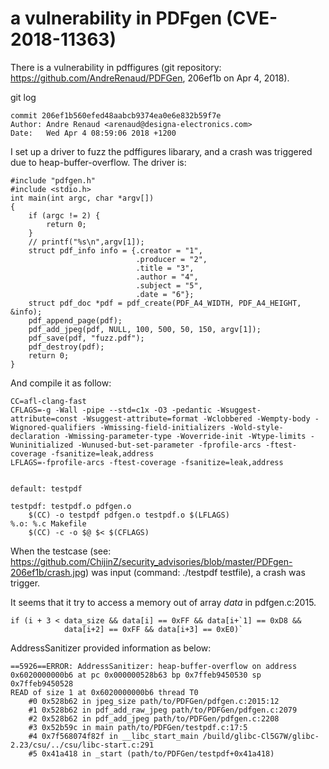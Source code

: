 # a vulnerability in PDFgen (**CVE-2018-11363**)
There is a vulnerability in pdffigures (git repository: https://github.com/AndreRenaud/PDFGen, 206ef1b  on Apr 4, 2018).

git log

    commit 206ef1b560efed48aabcb9374ea0e6e832b59f7e
    Author: Andre Renaud <arenaud@designa-electronics.com>
    Date:   Wed Apr 4 08:59:06 2018 +1200

I set up a driver to fuzz the pdffigures libarary, and a crash was triggered due to heap-buffer-overflow. 
The driver is:

    #include "pdfgen.h"
    #include <stdio.h>
    int main(int argc, char *argv[])
    {
        if (argc != 2) {
            return 0;
        }
        // printf("%s\n",argv[1]);
        struct pdf_info info = {.creator = "1",
                                .producer = "2",
                                .title = "3",
                                .author = "4",
                                .subject = "5",
                                .date = "6"};
        struct pdf_doc *pdf = pdf_create(PDF_A4_WIDTH, PDF_A4_HEIGHT, &info);
        pdf_append_page(pdf);
        pdf_add_jpeg(pdf, NULL, 100, 500, 50, 150, argv[1]);
        pdf_save(pdf, "fuzz.pdf");
        pdf_destroy(pdf);
        return 0;
    }

And compile it as follow:

    CC=afl-clang-fast
    CFLAGS=-g -Wall -pipe --std=c1x -O3 -pedantic -Wsuggest-attribute=const -Wsuggest-attribute=format -Wclobbered -Wempty-body -Wignored-qualifiers -Wmissing-field-initializers -Wold-style-declaration -Wmissing-parameter-type -Woverride-init -Wtype-limits -Wuninitialized -Wunused-but-set-parameter -fprofile-arcs -ftest-coverage -fsanitize=leak,address
    LFLAGS=-fprofile-arcs -ftest-coverage -fsanitize=leak,address


    default: testpdf

    testpdf: testpdf.o pdfgen.o
        $(CC) -o testpdf pdfgen.o testpdf.o $(LFLAGS)
    %.o: %.c Makefile
        $(CC) -c -o $@ $< $(CFLAGS)

When the testcase (see: https://github.com/ChijinZ/security_advisories/blob/master/PDFgen-206ef1b/crash.jpg) was input (command: ./testpdf testfile), a crash was trigger.

It seems that it try to access a memory out of array *data* in pdfgen.c:2015.

    if (i + 3 < data_size && data[i] == 0xFF && data[i+`1] == 0xD8 &&
                data[i+2] == 0xFF && data[i+3] == 0xE0)`

AddressSanitizer provided information as below:

    ==5926==ERROR: AddressSanitizer: heap-buffer-overflow on address 0x6020000000b6 at pc 0x000000528b63 bp 0x7ffeb9450530 sp 0x7ffeb9450528
    READ of size 1 at 0x6020000000b6 thread T0
        #0 0x528b62 in jpeg_size path/to/PDFGen/pdfgen.c:2015:12
        #1 0x528b62 in pdf_add_raw_jpeg path/to/PDFGen/pdfgen.c:2079
        #2 0x528b62 in pdf_add_jpeg path/to/PDFGen/pdfgen.c:2208
        #3 0x52b59c in main path/to/PDFGen/testpdf.c:17:5
        #4 0x7f568074f82f in __libc_start_main /build/glibc-Cl5G7W/glibc-2.23/csu/../csu/libc-start.c:291
        #5 0x41a418 in _start (path/to/PDFGen/testpdf+0x41a418)